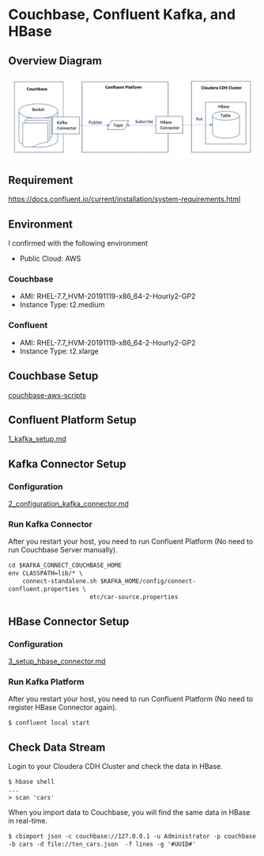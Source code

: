 # Couchbase, Confluent Kafka, and HBase

## Overview Diagram

![Overview Diagram](./images/cb_confluent_hbase_diagram.jpg)

## Requirement

https://docs.confluent.io/current/installation/system-requirements.html

## Environment
I confirmed with the following environment

- Public Cloud: AWS

### Couchbase
- AMI: RHEL-7.7_HVM-20191119-x86_64-2-Hourly2-GP2
- Instance Type: t2.medium

### Confluent
- AMI: RHEL-7.7_HVM-20191119-x86_64-2-Hourly2-GP2
- Instance Type: t2.xlarge

## Couchbase Setup

[couchbase-aws-scripts](https://github.com/YoshiyukiKono/couchbase-aws-scripts)

## Confluent Platform Setup

[1_kafka_setup.md](1_kafka_setup.md)

## Kafka Connector Setup

### Configuration

[2_configuration_kafka_connector.md](2_configuration_kafka_connector.md)

### Run Kafka Connector

After you restart your host, you need to run Confluent Platform (No need to run Couchbase Server manually).
```
cd $KAFKA_CONNECT_COUCHBASE_HOME
env CLASSPATH=lib/* \
    connect-standalone.sh $KAFKA_HOME/config/connect-confluent.properties \
                       etc/car-source.properties
```

## HBase Connector Setup


### Configuration

[3_setup_hbase_connector.md](3_setup_hbase_connector.md)


### Run Kafka Platform

After you restart your host, you need to run Confluent Platform (No need to register HBase Connector again).
```
$ confluent local start
```

## Check Data Stream

Login to your Cloudera CDH Cluster and check the data in HBase.

```
$ hbase shell
...
> scan 'cars'
```
When you import data to Couchbase, you will find the same data in HBase in real-time.

```
$ cbimport json -c couchbase://127.0.0.1 -u Administrator -p couchbase -b cars -d file://ten_cars.json  -f lines -g '#UUID#'
```
